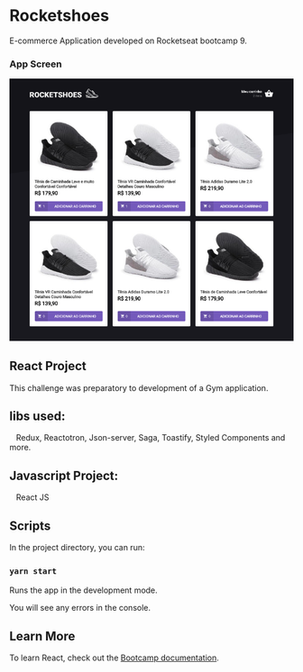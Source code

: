 # Rocketshoes
E-commerce Application developed on Rocketseat bootcamp 9.

### App Screen

<p align="center">
  <img alt="GitHub language count" src="https://github.com/keepact/Rocketshoes/blob/master/web/app-screen.png">
</p>

## React Project

This challenge was preparatory to development of a Gym application.

## libs used:
  
 Redux, Reactotron, Json-server, Saga, Toastify, Styled Components and more.

## Javascript Project:
 
 React JS

## Scripts

In the project directory, you can run:

### `yarn start`

Runs the app in the development mode.<br />

You will see any errors in the console.

## Learn More

To learn React, check out the [Bootcamp documentation](https://rocketseat.com.br).<br />
